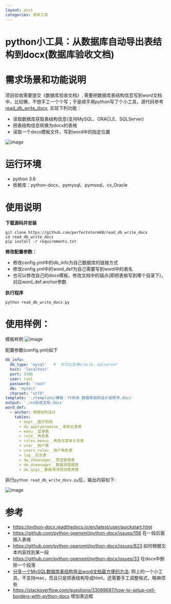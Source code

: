 ```yaml
---
layout: post
categories: 效率工具
---
```


# python小工具：从数据库自动导出表结构到docx(数据库验收文档)

# 需求场景和功能说明
项目验收需要提交《数据库验收文档》, 需要把数据库表结构信息写到word文档中，比较懒，不想手工一个个写；于是顺手用python写了个小工具，源代码参考[read_db_write_docx](https://github.com/perfectstorm88/read_db_write_docx), 实现下列功能：

  - 读取数据库获取表结构信息(支持MySQL、ORACLE、SQLServer)
  - 把表结构信息转换为docx的表格
  - 读取一个docx模板文件，写到word中的指定位置

![image](http://img.lichangzhen.top/37857943/95836145-aa074200-0d71-11eb-84d0-ade0168b7ba9.png)


# 运行环境
- python 3.6 
- 依赖库：python-docx、pymysql、pymssql、cx_Oracle

# 使用说明
**下载源码并安装**
```
git clone https://github.com/perfectstorm88/read_db_write_docx
cd read_db_write_docx
pip install -r requirements.txt
```
**修改配置参数：**

- 修改config.yml中的db_info为自己数据库的链接方式
- 修改config.yml中的word_def为自己需要写到word中的表名
- 也可以修改自己的docx模板，修改文档中的锚点(即把表格写到哪个目录下)，对应word_def.anchor参数

**执行程序**

```
python read_db_write_docx.py
```

# 使用样例：

模板样例
![image](http://img.lichangzhen.top/37857943/95713613-6b05bd80-0c99-11eb-824d-b9b8c4ad581f.png)


配置参数(config.yml)如下
```yaml
db_info:
  db_type: 'mysql'   #  也可以支持oracle、sqlserver
  host: 'localhost' 
  port: 3306 
  user: root
  password: 'root'
  db: 'mytest'
  charset: "utf8"
template: './template/模板：YY系统_数据库结构设计说明书.docx'
output: './xx验收文档.docx'
word_def:
  - anchor: 物理结构设计
    tables:
      - dept__医疗机构
      - dw_applyexamine__审核记录表
      - menu__菜单表
      - role__角色表
      - roles_menus__角色与菜单关系表
      - user__用户表
      - users_roles__用户角色表
      - log__日志表
      - dw_zkmanager__质控管理表
      - dw_dsmanager__数据源管理表
      - dw_qxgz__数据清洗规则管表理
```

执行`python read_db_write_docx.py`后，输出内容如下:

![image](http://img.lichangzhen.top/37857943/95713733-9e484c80-0c99-11eb-9e4f-9f350d61a803.png)




# 参考
- https://python-docx.readthedocs.io/en/latest/user/quickstart.html 
- https://github.com/python-openxml/python-docx/issues/156 在一段后面插入表格
- https://github.com/python-openxml/python-docx/issues/823  如何根据文本内容找到某一段
- https://github.com/python-openxml/python-docx/issues/33  在docx中删除一个段落
- [分享一个MySQL数据库表结构导出word文档最方便的方法](https://www.hotbak.net/key/MYSQL数据库表结构导出成WORD文档.html): 网上的一个小工具，不支持mac，而且只是把表结构导成html，还需要手工调整格式，略麻烦些
- https://stackoverflow.com/questions/33069697/how-to-setup-cell-borders-with-python-docx 增加表边框



